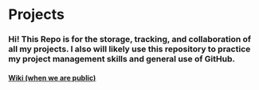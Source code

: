 # Projects

### Hi! This Repo is for the storage, tracking, and collaboration of all my projects. I also will likely use this repository to practice my project management skills and general use of GitHub.

#### [Wiki (when we are public)](https://github.com/Scottikus/Projects/wiki)
